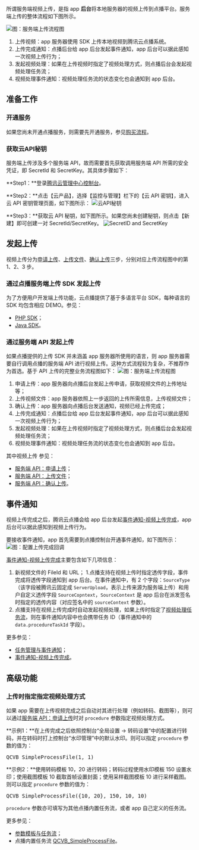 <!-- ## 简介

app 从各个渠道收集到大量精彩的视频，可能会直接将这些视频资源保存在自己的服务器中。这时，app 会希望对视频进行加工处理（例如转码、截图、打水印等），并将处理后的视频发布到内容分发网络（CDN）中，以供用户观看并为自身创造价值。腾讯云点播支持用户将服务端上的视频文件直接上传到云端，并与点播的视频处理功能（比如转码、截图、防盗链等）无缝结合。

## 上传流程

![图片描述](//mc.qcloudimg.com/static/img/d751bf5e65346dee3a698f097ac2bfdd/image.png)

上图为服务端上传流程示意图，主要有3个参与对象，分别是：app 服务器、腾讯云点播系统 VOD 和腾讯云存储系统 COS。下面对流程图中的各步骤进行详细说明。

### 第一步：app 服务器向 VOD 发起上传

app服务器将文件上传到 COS 前，需要知道目标 COS Bucket、路径等信息。服务端向 VOD 发起上传，获取上传 COS 所需的信息。VOD 校验服务端的请求通过后为其分配上传信息。

服务端请求上传信息时，可以选择只上传视频（只请求视频文件的上传信息），或者同时上传视频和封面（同时请求视频文件和封面文件的上传信息）。

### 第二步：app 服务器向 COS 上传文件

app 服务器根据之前发起上传时获取的上传信息，调用 COS 的上传接口完成文件上传。

### 第三步：app 服务器向 VOD 确认上传

app 服务器成功上传文件到 COS 后，需要向 VOD 发起确认请求。收到确认上传的请求后，VOD 将返回视频的 fileId、视频播放地址、封面图片地址（如果有）等信息，并按照用户的要求对上传后的视频进行转码、打水印、截图等操作。

## 上传方式

### API

* [app 服务器向 VOD 发起上传 API](/document/product/266/9756)
* [app 服务器向 COS 上传文件 API](/document/product/266/9758)
* [app 服务器向 VOD 确认上传 API](/document/product/266/9757)

### SDK

为了方便用户开发客户端上传功能，云点播提供了基于多语言平台 SDK ：

* [PHP SDK](/document/product/266/9725)
* [Java SDK](/document/product/266/10276)

SDK 基于云图 API 和 COS 的 SDK，封装了服务端和 VOD、COS 交互的细节，上传流程中的第一步到第三步，只需调用 SDK 中的一个接口即可全部完成。因此 ***强烈推荐*** 用户在 app 中参考点播提供的 SDK 来实现服务端上传。 -->





<!-- 
## 服务端视频上传综述
所谓服务端视频上传，是指app的**后台运营人员**将本地服务器上视频上传到点播平台。与客户端上传相比，服务端上传一般是由app内部人员执行的，故而可以直接使用API秘钥(即SecretId和SecretKey)。

服务端上传的大致流程如下图所示。其中，1、2、3步是由app服务端发起的，4、5、6步是由点播后台发起的。

## 视频上传

视频上传分为[申请上传](/document/product/266/9756)、[上传文件](/document/product/266/9758)、[确认上传](/document/product/266/9757)三步，分别对应上图中的第1、2、3步。

![架构图](//mc.qcloudimg.com/static/img/965ca99592cdd4567a953638e3f14f9f/image.jpg)

为了方便用户开发客户端上传功能，云点播提供了基于多语言平台SDK，每种语言的SDK均包含相应DEMO。

* [PHP SDK](/document/product/266/9725)
* [Java SDK](/document/product/266/10276)

**注意：**
> 由于视频上传本身流程较为复杂，强烈建议开发者使用点播提供的视频上传SDK来进行上传。

### 申请上传

对应服务端上传业务逻辑图中的第1步。

申请上传的主要目的是：
1. 获取视频文件的存储信息；
1. 如果需要将本地图片一并上传作为封面，该接口同时也返回视频封面存储信息；
1. 指定视频上传完成之后的处理方式。

参见：
服务端API：[申请上传](/document/product/266/9756)。

### 上传文件

对应服务端上传业务逻辑图中的第2步。

上传文件，是将本地视频文件上传到点播的存储服务中。点播视频文件的上传接口与腾讯云对象存储服务（COS）相同，您需要使用与COS相同的API或者SDK来进行上传。

参见：
[上传文件](/document/product/266/9758)。

### 确认上传

对应服务端上传业务逻辑图中的第3步。

确认上传的主要目的是：告诉点播系统，文件已经上传完毕，以便点播系统正确地更新媒资信息，并依照申请上传时的参数执行对应的视频处理操作。

该接口调用成功后，调用者将会获取到：
1. 视频FileID；
1. 视频文件URL；
1. 视频封面URL(如果申请上传是时指定了封面)；
1. 视频处理任务ID（如果在申请上传是指定了视频处理方式，即procedure参数）。

参见：
服务端API：[确认上传](/document/product/266/9757)。

## 视频上传事件通知

对应服务端上传业务逻辑图中的第4步。

app在调用确认上传成功之后，如果app配置了视频上传完成通知，则点播会依照app配置的方式发起事件通知。

参见：[事件通知-视频上传完成](/document/product/266/7830)。 -->



所谓服务端视频上传，是指 app **后台**将本地服务器的视频上传到点播平台。服务端上传的整体流程如下图所示。

![图：服务端上传流程图](//mc.qcloudimg.com/static/img/be38e6902ce7c2d1654c2dea70881d94/image.png)

1. 上传视频：app 服务器使用 SDK 上传本地视频到腾讯云点播系统。
1. 上传完成通知：点播后台给 app 后台发起事件通知，app 后台可以据此感知一次视频上传行为；
1. 发起视频处理：如果在上传视频时指定了视频处理方式，则点播后台会发起视频处理任务流；
1. 视频处理事件通知：视频处理任务流的状态变化也会通知到 app 后台。

## 准备工作

### 开通服务
如果您尚未开通点播服务，则需要先开通服务，参见[购买流程](/document/product/266/2839)。

### 获取云API秘钥
服务端上传涉及多个服务端 API，故而需要首先获取调用服务端 API 所需的安全凭证，即 SecretId 和 SecretKey。其具体步骤如下：

**Step1：**登录[腾讯云管理中心控制台](https://console.cloud.tencent.com/)。

**Step2：**点击【云产品】，选择【监控与管理】栏下的【云 API 密钥】，进入云 API 密钥管理页面，如下图所示：
![云API秘钥](//mccdn.qcloud.com/img568f5fb824757.png)

**Step3：**获取云 API 秘钥，如下图所示。如果您尚未创建秘钥，则点击【新建】即可创建一对 SecretId/SecretKey。
![SecretID and SecretKey](//mc.qcloudimg.com/static/img/23f95aaa97adf3eeae3bf90470fe5122/image.png)

## 发起上传

视频上传分为[申请上传](/document/product/266/9756)、[上传文件](/document/product/266/9758)、[确认上传](/document/product/266/9757)三步，分别对应上传流程图中的第 1、2、3 步。

### 通过点播服务端上传 SDK 发起上传
为了方便用户开发端上传功能，云点播提供了基于多语言平台 SDK，每种语言的 SDK 均包含相应 DEMO。参见：

* [PHP SDK](/document/product/266/9725)；
* [Java SDK](/document/product/266/10276)。

### 通过服务端 API 发起上传
如果点播提供的上传 SDK 并未涵盖 app 服务器所使用的语言，则 app 服务器需要自行调用点播的服务端 API 进行视频上传。这种方式流程较为复杂，不推荐作为首选。基于 API 上传的完整业务流程图如下：
![图：服务端上传流程图](//mc.qcloudimg.com/static/img/60561bf5cb67fceaaff79aa510f0a19c/image.png)

1. 申请上传：app 服务器向点播后台发起上传申请，获取视频文件的上传地址等；
1. 上传视频文件：app 服务器依照上一步返回的上传所需信息，上传视频文件；
1. 确认上传：app 服务器向点播后台发送通知，视频已经上传完成；
1. 上传完成通知：点播后台给 app 后台发起事件通知，app 后台可以据此感知一次视频上传行为；
1. 发起视频处理：如果在上传视频时指定了视频处理方式，则点播后台会发起视频处理任务流；
1. 视频处理事件通知：视频处理任务流的状态变化也会通知到 app 后台。

其中视频上传
参见：
- [服务端 API：申请上传](/document/product/266/9756)；
- [服务端 API：上传文件](/document/product/266/9758)；
- [服务端 API：确认上传](/document/product/266/9757)。

## 事件通知
视频上传完成之后，腾讯云点播会给 app 后台发起[事件通知-视频上传完成](/document/product/266/7830)，app 后台可以据此感知到视频上传行为。

要接收事件通知，app 首先需要到点播控制台开通事件通知，如下图所示：
![图：配置上传完成回调](//mc.qcloudimg.com/static/img/f3383f3bed5aa3ce0015fa16d7cabb29/image.png)

[事件通知-视频上传完成](/document/product/266/7830)主要包含如下几项信息：

1. 新视频文件的 FileId 和 URL；
1.点播支持在视频上传时指定透传字段，事件完成将透传字段通知到 app 后台。在事件通知中，有 2 个字段：`SourceType`（该字段被腾讯云固定成 `ServerUpload`，表示上传来源为服务端上传）和用户自定义透传字段 `SourceCopntext`，`SourceContext` 是 app 后台在派发签名时指定的透传内容（对应签名中的 `sourceContext` 参数）。
1. 点播支持在视频上传完成时自动发起视频处理，如果上传时指定了[视频处理任务流](/document/product/266/11700)，则在事件通知内容中也会携带任务 ID（事件通知中的 `data.procedureTaskId` 字段）。

更多参见：
- [任务管理与事件通知](/document/product/266/7829)；
- [事件通知-视频上传完成](/document/product/266/7830)。

## 高级功能


### 上传时指定指定视频处理方式

如果 app 需要在上传视频完成之后自动对其进行处理（例如转码、截图等），则可以通过[服务端 API：申请上传](/document/product/266/9756)时对 `procedure` 参数指定视频处理方式。

**示例1：**在上传完成之后依照控制台“全局设置 -> 转码设置”中的配置进行转码，并在转码时打上控制台“水印管理”中的默认水印。则可以指定 `procedure` 参数的值为：

<pre>
QCVB_SimpleProcessFile(1, 1)
</pre>

**示例2：**使用转码模板 10，20 进行转码；转码过程使用水印模板 150 设置水印；使用截图模板 10 截取首帧设置封面；使用采样截图模板 10 进行采样截图。则可以指定 `procedure` 参数的值为：

<pre>
QCVB_SimpleProcessFile({10, 20}, 150, 10, 10)
</pre>

`procedure` 参数亦可填写为其他点播内置任务流，或者 app 自己定义的任务流。

更多参见：

- [参数模板与任务流](/document/product/266/11700)；
- 点播内置任务流 [QCVB_SimpleProcessFile](/document/product/266/11700#qcvb_simpleprocessfile)。

